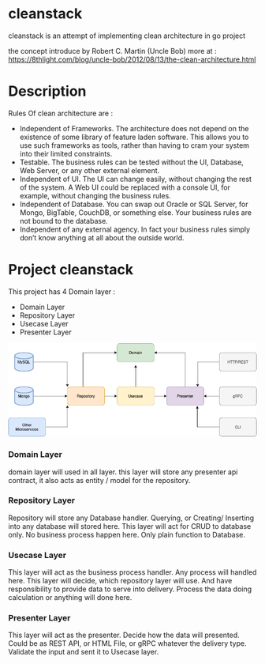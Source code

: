 # cleanstack

cleanstack is an attempt of implementing clean architecture in go project

the concept introduce by Robert C. Martin (Uncle Bob) 
more at : https://8thlight.com/blog/uncle-bob/2012/08/13/the-clean-architecture.html

# Description

Rules Of clean architecture are :

- Independent of Frameworks. The architecture does not depend on the existence of some library of feature laden software. This allows you to use such frameworks as tools, rather than having to cram your system into their limited constraints.
- Testable. The business rules can be tested without the UI, Database, Web Server, or any other external element.
- Independent of UI. The UI can change easily, without changing the rest of the system. A Web UI could be replaced with a console UI, for example, without changing the business rules.
- Independent of Database. You can swap out Oracle or SQL Server, for Mongo, BigTable, CouchDB, or something else. Your business rules are not bound to the database.
- Independent of any external agency. In fact your business rules simply don’t know anything at all about the outside world.

# Project cleanstack

This project has 4 Domain layer :

- Domain Layer
- Repository Layer
- Usecase Layer
- Presenter Layer

![clean architecture](https://github.com/maps90/cleanstack/raw/main/clean-arch.png)

### Domain Layer
domain layer will used in all layer. this layer will store any presenter api contract, it also acts as entity / model for the repository.

### Repository Layer

Repository will store any Database handler. Querying, or Creating/ Inserting into any database will stored here. This layer will act for CRUD to database only. No business process happen here. Only plain function to Database.

### Usecase Layer

This layer will act as the business process handler. Any process will handled here. This layer will decide, which repository layer will use. And have responsibility to provide data to serve into delivery. Process the data doing calculation or anything will done here.

### Presenter Layer
This layer will act as the presenter. Decide how the data will presented. Could be as REST API, or HTML File, or gRPC whatever the delivery type. Validate the input and sent it to Usecase layer.









